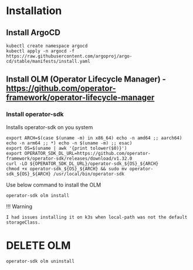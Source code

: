 # Installation

## Install ArgoCD

```
kubectl create namespace argocd
kubectl apply -n argocd -f https://raw.githubusercontent.com/argoproj/argo-cd/stable/manifests/install.yaml
```

## Install OLM (Operator Lifecycle Manager) - https://github.com/operator-framework/operator-lifecycle-manager

### Install operator-sdk

Installs operator-sdk on you system

```
export ARCH=$(case $(uname -m) in x86_64) echo -n amd64 ;; aarch64) echo -n arm64 ;; *) echo -n $(uname -m) ;; esac)
export OS=$(uname | awk '{print tolower($0)}')
export OPERATOR_SDK_DL_URL=https://github.com/operator-framework/operator-sdk/releases/download/v1.32.0
curl -LO ${OPERATOR_SDK_DL_URL}/operator-sdk_${OS}_${ARCH}
chmod +x operator-sdk_${OS}_${ARCH} && sudo mv operator-sdk_${OS}_${ARCH} /usr/local/bin/operator-sdk
```

Use below command to install the OLM

```
operator-sdk olm install
```

!!! Warning

    I had issues installing it on k3s when local-path was not the default storageClass.

# DELETE OLM

```
operator-sdk olm uninstall
```